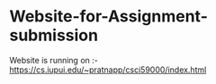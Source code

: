 # Website-for-Assignment-submission

Website is running on :- https://cs.iupui.edu/~pratnapp/csci59000/index.html
